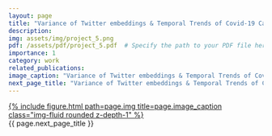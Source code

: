 ```yaml
---
layout: page
title: "Variance of Twitter embeddings & Temporal Trends of Covid-19 Casess"
description: 
img: assets/img/project_5.png
pdf: /assets/pdf/project_5.pdf  # Specify the path to your PDF file here
importance: 1
category: work
related_publications: 
image_caption: "Variance of Twitter embeddings & Temporal Trends of Covid-19 Cases"
next_page_title: "Variance of Twitter embeddings & Temporal Trends of Covid-19 Cases."
---
```


<div class="row">
    <div class="col-sm mt-3 mt-md-0">
        <a href="{{ page.pdf }}" target="_blank">
            {% include figure.html path=page.img title=page.image_caption class="img-fluid rounded z-depth-1" %}
        </a>
    </div>
</div>
<div class="caption">
    {{ page.next_page_title }}
</div>
<!-- <div class="caption">
    {{ page.image_caption }}
</div> -->

<!-- <div class="caption">
    {{ page.next_page_title }}
</div> -->

<!-- You can also put regular text between your rows of images.
Say you wanted to write a little bit about your project before you posted the rest of the images.
You describe how you toiled, sweated, *bled* for your project, and then... you reveal its glory in the next row of images. -->


<!-- <div class="caption">
    You can also have artistically styled 2/3 + 1/3 images, like these.
</div> -->
